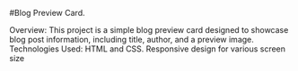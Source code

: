 #Blog Preview Card.

Overview: This project is a simple blog preview card designed to showcase blog post information,
          including title, author, and a preview image.
Technologies Used: HTML and CSS.
Responsive design for various screen size
